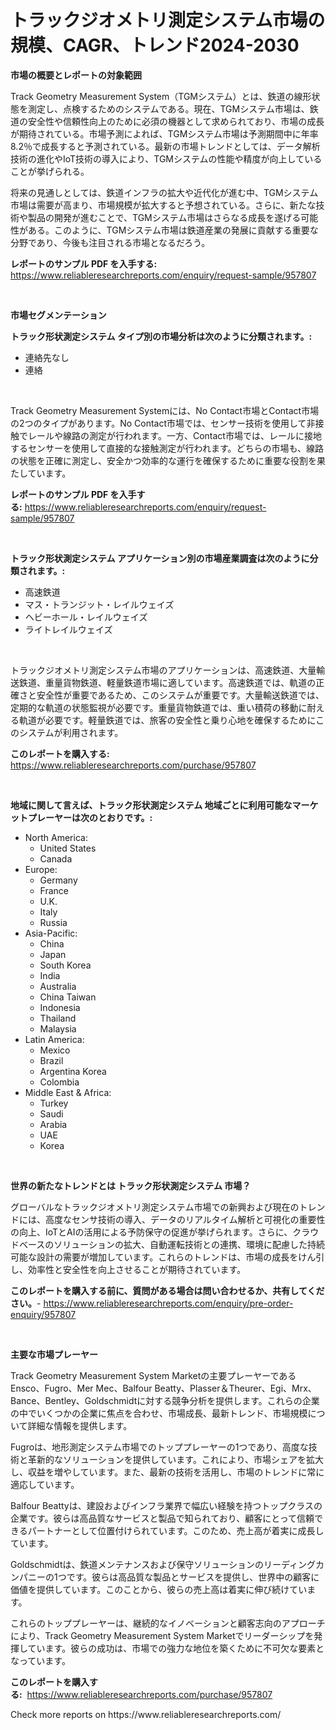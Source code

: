 <p><h1>トラックジオメトリ測定システム市場の規模、CAGR、トレンド2024-2030</h1></p><p><strong>市場の概要とレポートの対象範囲</strong></p>
<p><p>Track Geometry Measurement System（TGMシステム）とは、鉄道の線形状態を測定し、点検するためのシステムである。現在、TGMシステム市場は、鉄道の安全性や信頼性向上のために必須の機器として求められており、市場の成長が期待されている。市場予測によれば、TGMシステム市場は予測期間中に年率8.2％で成長すると予測されている。最新の市場トレンドとしては、データ解析技術の進化やIoT技術の導入により、TGMシステムの性能や精度が向上していることが挙げられる。</p><p>将来の見通しとしては、鉄道インフラの拡大や近代化が進む中、TGMシステム市場は需要が高まり、市場規模が拡大すると予想されている。さらに、新たな技術や製品の開発が進むことで、TGMシステム市場はさらなる成長を遂げる可能性がある。このように、TGMシステム市場は鉄道産業の発展に貢献する重要な分野であり、今後も注目される市場となるだろう。</p></p>
<p><strong>レポートのサンプル PDF を入手する:</strong> <a href="https://www.reliableresearchreports.com/enquiry/request-sample/957807">https://www.reliableresearchreports.com/enquiry/request-sample/957807</a></p>
<p>&nbsp;</p>
<p><strong>市場セグメンテーション</strong></p>
<p><strong>トラック形状測定システム タイプ別の市場分析は次のように分類されます。:</strong></p>
<p><ul><li>連絡先なし</li><li>連絡</li></ul></p>
<p>&nbsp;</p>
<p><p>Track Geometry Measurement Systemには、No Contact市場とContact市場の2つのタイプがあります。No Contact市場では、センサー技術を使用して非接触でレールや線路の測定が行われます。一方、Contact市場では、レールに接地するセンサーを使用して直接的な接触測定が行われます。どちらの市場も、線路の状態を正確に測定し、安全かつ効率的な運行を確保するために重要な役割を果たしています。</p></p>
<p><strong>レポートのサンプル PDF を入手する:</strong>&nbsp;<a href="https://www.reliableresearchreports.com/enquiry/request-sample/957807">https://www.reliableresearchreports.com/enquiry/request-sample/957807</a></p>
<p>&nbsp;</p>
<p><strong> トラック形状測定システム アプリケーション別の市場産業調査は次のように分類されます。:</strong></p>
<p><ul><li>高速鉄道</li><li>マス・トランジット・レイルウェイズ</li><li>ヘビーホール・レイルウェイズ</li><li>ライトレイルウェイズ</li></ul></p>
<p>&nbsp;</p>
<p><p>トラックジオメトリ測定システム市場のアプリケーションは、高速鉄道、大量輸送鉄道、重量貨物鉄道、軽量鉄道市場に適しています。高速鉄道では、軌道の正確さと安全性が重要であるため、このシステムが重要です。大量輸送鉄道では、定期的な軌道の状態監視が必要です。重量貨物鉄道では、重い積荷の移動に耐える軌道が必要です。軽量鉄道では、旅客の安全性と乗り心地を確保するためにこのシステムが利用されます。</p></p>
<p><strong>このレポートを購入する:</strong>&nbsp; <a href="https://www.reliableresearchreports.com/purchase/957807">https://www.reliableresearchreports.com/purchase/957807</a></p>
<p>&nbsp;</p>
<p><strong>地域に関して言えば、トラック形状測定システム 地域ごとに利用可能なマーケットプレーヤーは次のとおりです。:</strong></p>
<p><ul>
    <li>
        North America:
        <ul>
            <li>United States</li>
            <li>Canada</li>
        </ul>
    </li>
    <li>
        Europe:
        <ul>
            <li>Germany</li>
            <li>France</li>
            <li>U.K.</li>
            <li>Italy</li>
            <li>Russia</li>
        </ul>
    </li>
    <li>
        Asia-Pacific:
        <ul>
            <li>China</li>
            <li>Japan</li>
            <li>South Korea</li>
            <li>India</li>
            <li>Australia</li>
            <li>China Taiwan</li>
            <li>Indonesia</li>
            <li>Thailand</li>
            <li>Malaysia</li>
        </ul>
    </li>
    <li>
        Latin America:
        <ul>
            <li>Mexico</li>
            <li>Brazil</li>
            <li>Argentina Korea</li>
            <li>Colombia</li>
        </ul>
    </li>
    <li>
        Middle East & Africa:
        <ul>
            <li>Turkey</li>
            <li>Saudi</li>
            <li>Arabia</li>
            <li>UAE</li>
            <li>Korea</li>
        </ul>
    </li>
    </ul></p>
<p>&nbsp;</p>
<p><strong>世界の新たなトレンドとは トラック形状測定システム 市場？</strong></p>
<p><p>グローバルなトラックジオメトリ測定システム市場での新興および現在のトレンドには、高度なセンサ技術の導入、データのリアルタイム解析と可視化の重要性の向上、IoTとAIの活用による予防保守の促進が挙げられます。さらに、クラウドベースのソリューションの拡大、自動運転技術との連携、環境に配慮した持続可能な設計の需要が増加しています。これらのトレンドは、市場の成長をけん引し、効率性と安全性を向上させることが期待されています。</p></p>
<p><strong>このレポートを購入する前に、質問がある場合は問い合わせるか、共有してください。</strong>- <a href="https://www.reliableresearchreports.com/enquiry/pre-order-enquiry/957807">https://www.reliableresearchreports.com/enquiry/pre-order-enquiry/957807</a></p>
<p>&nbsp;</p>
<p><strong>主要な市場プレーヤー</strong></p>
<p><p>Track Geometry Measurement System Marketの主要プレーヤーであるEnsco、Fugro、Mer Mec、Balfour Beatty、Plasser＆Theurer、Egi、Mrx、Bance、Bentley、Goldschmidtに対する競争分析を提供します。これらの企業の中でいくつかの企業に焦点を合わせ、市場成長、最新トレンド、市場規模について詳細な情報を提供します。</p><p>Fugroは、地形測定システム市場でのトッププレーヤーの1つであり、高度な技術と革新的なソリューションを提供しています。これにより、市場シェアを拡大し、収益を増やしています。また、最新の技術を活用し、市場のトレンドに常に適応しています。</p><p>Balfour Beattyは、建設およびインフラ業界で幅広い経験を持つトップクラスの企業です。彼らは高品質なサービスと製品で知られており、顧客にとって信頼できるパートナーとして位置付けられています。このため、売上高が着実に成長しています。</p><p>Goldschmidtは、鉄道メンテナンスおよび保守ソリューションのリーディングカンパニーの1つです。彼らは高品質な製品とサービスを提供し、世界中の顧客に価値を提供しています。このことから、彼らの売上高は着実に伸び続けています。</p><p>これらのトッププレーヤーは、継続的なイノベーションと顧客志向のアプローチにより、Track Geometry Measurement System Marketでリーダーシップを発揮しています。彼らの成功は、市場での強力な地位を築くために不可欠な要素となっています。</p></p>
<p><strong>このレポートを購入する:</strong>&nbsp;&nbsp;<a href="https://www.reliableresearchreports.com/purchase/957807">https://www.reliableresearchreports.com/purchase/957807</a></p>
<p>Check more reports on https://www.reliableresearchreports.com/</p>